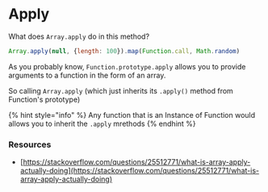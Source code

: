 # Apply

What does `Array.apply` do in this method? 

```javascript
Array.apply(null, {length: 100}).map(Function.call, Math.random)
```

As you probably know, `Function.prototype.apply` allows you to provide arguments to a function in the form of an array. 

 So calling `Array.apply` \(which just inherits its `.apply()` method from Function's prototype\) 

{% hint style="info" %}
Any function that is an Instance of Function would allows you to inherit the `.apply` mrethods
{% endhint %}



### Resources

* [https://stackoverflow.com/questions/25512771/what-is-array-apply-actually-doing](https://stackoverflow.com/questions/25512771/what-is-array-apply-actually-doing)

